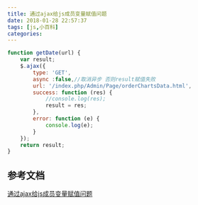 ```yaml
---
title: 通过ajax给js成员变量赋值问题
date: 2018-01-28 22:57:37
tags: [js,小百科]
categories:
---
```



```js
function getDate(url) {
    var result;
    $.ajax({
        type: 'GET',
        async :false,//取消异步 否则result赋值失败 
        url: '/index.php/Admin/Page/orderChartsData.html',
        success: function (res) {
            //console.log(res);
            result = res;
        },
        error: function (e) {
            console.log(e);
        }
    });
    return result;
}
```

## 参考文档
[通过ajax给js成员变量赋值问题](http://blog.csdn.net/u014225431/article/details/51451498)